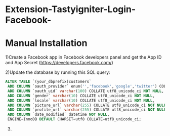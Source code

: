 # Extension-Tastyigniter-Login-Facebook-
# Manual Installation
1)Create a Facebook app in Facebook developers panel and get the App ID and App Secret (https://developers.facebook.com/)

2)Update the database by running this SQL query: 
```SQL
ALTER TABLE `(your_dbprefix)customers` 
 ADD COLUMN `oauth_provider` enum('','facebook','google','twitter') COLLATE utf8_unicode_ci NOT NULL,
 ADD COLUMN `oauth_uid` varchar(100) COLLATE utf8_unicode_ci NOT NULL,
 ADD COLUMN `gender` varchar(10) COLLATE utf8_unicode_ci NOT NULL,
 ADD COLUMN `locale` varchar(10) COLLATE utf8_unicode_ci NOT NULL,
 ADD COLUMN `picture_url` varchar(255) COLLATE utf8_unicode_ci NOT NULL,
 ADD COLUMN `profile_url` varchar(255) COLLATE utf8_unicode_ci NOT NULL,
 ADD COLUMN `date_modified` datetime NOT NULL,
 ENGINE=InnoDB DEFAULT CHARSET=utf8 COLLATE=utf8_unicode_ci;
```
3)

